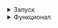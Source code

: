 <details><summary>Запуск</summary>
Для того, чтобы запустить необходимо проделать следующие шаги на Windows, установите [Git Bash](https://git-scm.com/)

1. Склонируйте репозиторий

```shell
git clone https://github.com/maksim25y/TestApplication.git
```

2. Скачайте и установите Docker

Скачать и найти инструкцию по установке вы можете на официальном сайте [Docker](https://www.docker.com)

3. Запустите приложение в Docker

Для этого откройте терминал и перейдите в папку репозитория

```shell
cd TestApplication
```
Далее введите команду
```shell
docker-compose up
```
Готово! Сервер запущен.
Чтобы зайти на сайт перейдите по ссылке: localhost:8080

Чтобы остановить работу контейнеров, в терминале, откуда вы запускали docker-compose нажмите Ctrl+C (Control + C для Mac)
</details>
<details><summary>Функционал</summary>
Для получения рассчёта по средней зарплате за год и количеству дней отпуска необходимо зайти в Postman или др, далее выполнить GET запрос по адресу localhost:8080/calculate, указав в параметрах запроса среднюю ЗП за год averageSalary и количество дней отпуска amountVacationDays:
  
![image](https://github.com/user-attachments/assets/3da79f59-fe68-439e-8b41-86b4ec59d82f)

</details>
